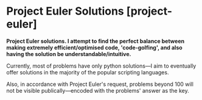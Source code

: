 # Project Euler Solutions [project-euler]

**Project Euler solutions. I attempt to find the perfect balance between making extremely efficient/optimised code, 'code-golfing', and also having the solution be understandable/intuitive.**

Currently, most of problems have only python solutions—I aim to eventually offer solutions in the majority of the popular scripting languages.

Also, in accordance with Project Euler's request, problems beyond 100 will not be visible publically—encoded with the problems' answer as the key.
